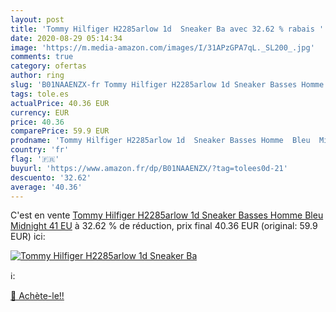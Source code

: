 ```yaml
---
layout: post
title: 'Tommy Hilfiger H2285arlow 1d  Sneaker Ba avec 32.62 % rabais '
date: 2020-08-29 05:14:34
image: 'https://m.media-amazon.com/images/I/31APzGPA7qL._SL200_.jpg'
comments: true
category: ofertas
author: ring
slug: 'B01NAAENZX-fr Tommy Hilfiger H2285arlow 1d Sneaker Basses Homme Bleu...'
tags: tole.es
actualPrice: 40.36 EUR
currency: EUR
price: 40.36
comparePrice: 59.9 EUR
prodname: 'Tommy Hilfiger H2285arlow 1d  Sneaker Basses Homme  Bleu  Midnight   41 EU'
country: 'fr'
flag: '🇫🇷'
buyurl: 'https://www.amazon.fr/dp/B01NAAENZX/?tag=tolees0d-21'
descuento: '32.62'
average: '40.36'
---
```


C'est en vente [Tommy Hilfiger H2285arlow 1d  Sneaker Basses Homme  Bleu  Midnight   41 EU](https://www.amazon.fr/dp/B01NAAENZX/?tag=tolees0d-21)  à  32.62 % de réduction, prix final  40.36 EUR (original: 59.9 EUR) ici:

[![Tommy Hilfiger H2285arlow 1d  Sneaker Ba](https://m.media-amazon.com/images/I/31APzGPA7qL._SL200_.jpg)](https://www.amazon.fr/dp/B01NAAENZX/?tag=tolees0d-21)

ℹ️:


[🛒 Achète-le!!](https://www.amazon.fr/dp/B01NAAENZX/?tag=tolees0d-21)
